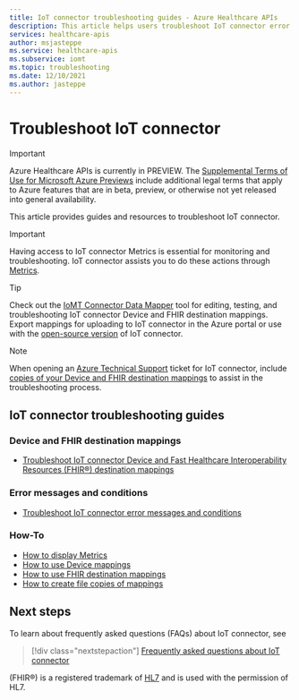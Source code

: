 ```yaml
---
title: IoT connector troubleshooting guides - Azure Healthcare APIs
description: This article helps users troubleshoot IoT connector error messages and conditions and provides fixes.
services: healthcare-apis
author: msjasteppe
ms.service: healthcare-apis
ms.subservice: iomt
ms.topic: troubleshooting
ms.date: 12/10/2021
ms.author: jasteppe
---
```

# Troubleshoot IoT connector

> [!IMPORTANT]
> Azure Healthcare APIs is currently in PREVIEW. The [Supplemental Terms of Use for Microsoft Azure Previews](https://azure.microsoft.com/support/legal/preview-supplemental-terms/) include additional legal terms that apply to Azure features that are in beta, preview, or otherwise not yet released into general availability. 

This article provides guides and resources to troubleshoot IoT connector.

> [!IMPORTANT]
> Having access to IoT connector Metrics is essential for monitoring and troubleshooting.  IoT connector assists you to do these actions through [Metrics](./how-to-display-metrics.md).

> [!TIP]
> Check out the [IoMT Connector Data Mapper](https://github.com/microsoft/iomt-fhir/tree/master/tools/data-mapper) tool for editing, testing, and troubleshooting IoT connector Device and FHIR destination mappings. Export mappings for uploading to IoT connector in the Azure portal or use with the [open-source version](https://github.com/microsoft/iomt-fhir) of IoT connector.

> [!NOTE]
> When opening an [Azure Technical Support](https://azure.microsoft.com/support/create-ticket/) ticket for IoT connector, include [copies of your Device and FHIR destination mappings](./how-to-create-mappings-copies.md) to assist in the troubleshooting process.

## IoT connector troubleshooting guides

### Device and FHIR destination mappings

* [Troubleshoot IoT connector Device and Fast Healthcare Interoperability Resources (FHIR&#174;) destination mappings](./iot-troubleshoot-mappings.md)

### Error messages and conditions

* [Troubleshoot IoT connector error messages and conditions](./iot-troubleshoot-error-messages-and-conditions.md)

### How-To
* [How to display Metrics](./how-to-display-metrics.md)
* [How to use Device mappings](./how-to-use-device-mappings.md)
* [How to use FHIR destination mappings](./how-to-use-fhir-mappings.md)
* [How to create file copies of mappings](./how-to-create-mappings-copies.md)

## Next steps
To learn about frequently asked questions (FAQs) about IoT connector, see

>[!div class="nextstepaction"]
>[Frequently asked questions about IoT connector](iot-connector-faqs.md)

(FHIR&#174;) is a registered trademark of [HL7](https://hl7.org/fhir/) and is used with the permission of HL7.
